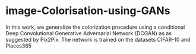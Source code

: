 # image-Colorisation-using-GANs

In this work, we generalize the colorization procedure using a conditional Deep Convolutional Generative Adversarial Network (DCGAN) as as suggested by Pix2Pix. The network is trained on the datasets CIFAR-10 and Places365
